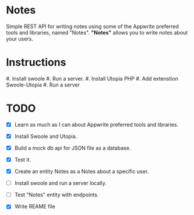 # Notes
Simple REST API for writing notes using some of the Appwrite preferred tools and libraries, named "Notes".
**"Notes"** allows you to write notes about your users. 

Instructions 
===========
 #. Install swoole
 #. Run a server.
 #. Install Utopia PHP
 #. Add extenstion Swoole-Utopia
 #. Run a server 

TODO
===========
 - [x] Learn as much as I can about Appwrite preferred tools and libraries.
 - [x] Install Swoole and Utopia.
 - [x] Build a mock db api for JSON file as a database.
 - [x] Test it.
 - [x] Create an entity Notes as a Notes about a specific user.
 - [ ] Install swoole and run a server locally.
 - [ ] Test "Notes" entity with endpoints.
 - [x] Write REAME file
 
 
 
 
 
 
